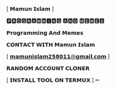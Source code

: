 [ 𝗠𝗮𝗺𝘂𝗻 𝗜𝘀𝗹𝗮𝗺 ] 
              
🅿🆁🅾🅶🆁🅰🅼🅼🅸🅽🅶 🅰🅽🅳 🅼🅴🅼🅴🆂

𝗣𝗿𝗼𝗴𝗿𝗮𝗺𝗺𝗶𝗻𝗴 𝗔𝗻𝗱 𝗠𝗲𝗺𝗲𝘀

𝗖𝗢𝗡𝗧𝗔𝗖𝗧 𝗪𝗜𝗧𝗛 𝗠𝗮𝗺𝘂𝗻 𝗜𝘀𝗹𝗮𝗺

[ 𝗺𝗮𝗺𝘂𝗻𝗶𝘀𝗹𝗮𝗺𝟮𝟱𝟴𝟬𝟭𝟭@𝗴𝗺𝗮𝗶𝗹.𝗰𝗼𝗺 ]

𝗥𝗔𝗡𝗗𝗢𝗠 𝗔𝗖𝗖𝗢𝗨𝗡𝗧 𝗖𝗟𝗢𝗡𝗘𝗥

[ 𝗜𝗡𝗦𝗧𝗔𝗟𝗟 𝗧𝗢𝗢𝗟 𝗢𝗡 𝗧𝗘𝗥𝗠𝗨𝗫 ] ✂

